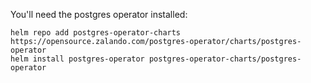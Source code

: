 You'll need the postgres operator installed:

    helm repo add postgres-operator-charts https://opensource.zalando.com/postgres-operator/charts/postgres-operator
    helm install postgres-operator postgres-operator-charts/postgres-operator
